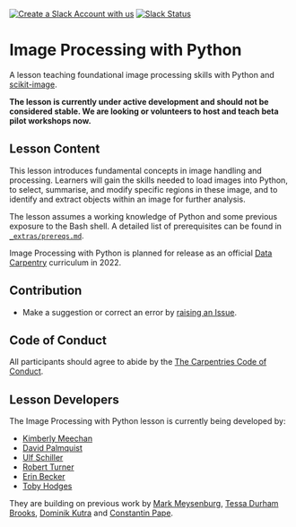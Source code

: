 [![Create a Slack Account with us](https://img.shields.io/badge/Create_Slack_Account-The_Carpentries-071159.svg)](https://swc-slack-invite.herokuapp.com/)
[![Slack Status](https://img.shields.io/badge/Slack_Channel-dc--image--processing-E01563.svg)](https://swcarpentry.slack.com/archives/C027H977ZGU)

# Image Processing with Python

A lesson teaching foundational image processing skills with Python and [scikit-image](https://scikit-image.org/).

**The lesson is currently under active development and should not be considered stable. We are looking or volunteers to host and teach beta pilot workshops now.**

## Lesson Content

This lesson introduces fundamental concepts in image handling and processing. Learners will gain the skills needed to load images into Python, to select, summarise, and modify specific regions in these image, and to identify and extract objects within an image for further analysis.

The lesson assumes a working knowledge of Python and some previous exposure to the Bash shell.
A detailed list of prerequisites can be found in [`_extras/prereqs.md`](_extras/prereqs.md).

Image Processing with Python is planned for release as an official [Data Carpentry](https://datacarpentry.org/) curriculum in 2022.

## Contribution

- Make a suggestion or correct an error by [raising an Issue](https://github.com/datacarpentry/image-processing/issues).

## Code of Conduct

All participants should agree to abide by the [The Carpentries Code of Conduct](https://docs.carpentries.org/topic_folders/policies/code-of-conduct.html).

## Lesson Developers

The Image Processing with Python lesson is currently being developed by:

* [Kimberly Meechan](https://github.com/K-Meech)
* [David Palmquist](https://github.com/quist00)
* [Ulf Schiller](https://github.com/uschille)
* [Robert Turner](https://github.com/bobturneruk)
* [Erin Becker](https://github.com/ErinBecker)
* [Toby Hodges](https://github.com/tobyhodges)

They are building on previous work by [Mark Meysenburg](https://github.com/mmeysenburg), [Tessa Durham Brooks](https://github.com/tessalea), [Dominik Kutra](https://github.com/k-dominik) and [Constantin Pape](https://github.com/constantinpape).
